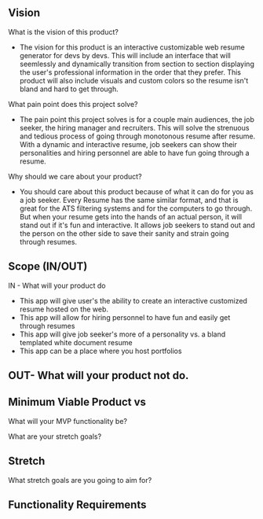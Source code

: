 ## Vision

What is the vision of this product?

- The vision for this product is an interactive customizable web resume generator for devs by devs. This will include an interface that will seemlessly and dynamically transition from section to section displaying the user's professional information in the order that they prefer. This product will also include visuals and custom colors so the resume isn't bland and hard to get through. 

What pain point does this project solve?

- The pain point this project solves is for a couple main audiences, the job seeker, the hiring manager and recruiters. This will solve the strenuous and tedious process of going through monotonous resume after resume. With a dynamic and interactive resume, job seekers can show their personalities and hiring personnel are able to have fun going through a resume.

Why should we care about your product?

- You should care about this product because of what it can do for you as a job seeker. Every Resume has the same similar format, and that is great for the ATS filtering systems and for the computers to go through. But when your resume gets into the hands of an actual person, it will stand out if it's fun and interactive. It allows job seekers to stand out and the person on the other side to save their sanity and strain going through resumes.

## Scope (IN/OUT)

IN - What will your product do
- This app will give user's the ability to create an interactive customized resume hosted on the web.
- This app will allow for hiring personnel to have fun and easily get through resumes
- This app will give job seeker's more of a personality vs. a bland templated white document resume
- This app can be a place where you host portfolios

OUT- What will your product not do.
- 

## Minimum Viable Product vs

What will your MVP functionality be?

What are your stretch goals?

## Stretch

What stretch goals are you going to aim for?

## Functionality Requirements

